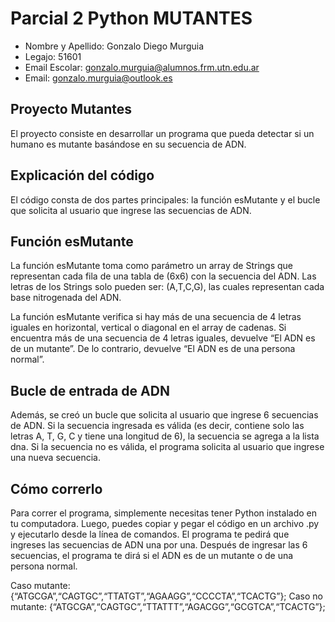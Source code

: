 # Parcial 2 Python MUTANTES
+ Nombre y Apellido: Gonzalo Diego Murguia
+ Legajo: 51601
+ Email Escolar: gonzalo.murguia@alumnos.frm.utn.edu.ar
+ Email: gonzalo.murguia@outlook.es
## Proyecto Mutantes
El proyecto consiste en desarrollar un programa que pueda detectar si un humano es mutante basándose en su secuencia de ADN.
## Explicación del código
El código consta de dos partes principales: la función esMutante y el bucle que solicita al usuario que ingrese las secuencias de ADN.
## Función esMutante
La función esMutante toma como parámetro un array de Strings que representan cada fila de una tabla de (6x6) con la secuencia del ADN. Las letras de los Strings solo pueden ser: (A,T,C,G), las cuales representan cada base nitrogenada del ADN.

La función esMutante verifica si hay más de una secuencia de 4 letras iguales en horizontal, vertical o diagonal en el array de cadenas. Si encuentra más de una secuencia de 4 letras iguales, devuelve “El ADN es de un mutante”. De lo contrario, devuelve “El ADN es de una persona normal”.

## Bucle de entrada de ADN
Además, se creó un bucle que solicita al usuario que ingrese 6 secuencias de ADN. Si la secuencia ingresada es válida (es decir, contiene solo las letras A, T, G, C y tiene una longitud de 6), la secuencia se agrega a la lista dna. Si la secuencia no es válida, el programa solicita al usuario que ingrese una nueva secuencia.

## Cómo correrlo
Para correr el programa, simplemente necesitas tener Python instalado en tu computadora. Luego, puedes copiar y pegar el código en un archivo .py y ejecutarlo desde la línea de comandos. El programa te pedirá que ingreses las secuencias de ADN una por una. Después de ingresar las 6 secuencias, el programa te dirá si el ADN es de un mutante o de una persona normal.

Caso mutante:{“ATGCGA”,“CAGTGC”,“TTATGT”,“AGAAGG”,“CCCCTA”,“TCACTG”}; Caso no mutante: {“ATGCGA”,“CAGTGC”,“TTATTT”,“AGACGG”,“GCGTCA”,“TCACTG”};

